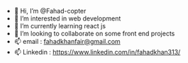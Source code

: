- 👋 Hi, I’m @Fahad-copter
- 👀 I’m interested in web development
- 🌱 I’m currently learning react js
- 💞️ I’m looking to collaborate on some front end projects
- 📫 email : fahadkhanfair@gmail.com
- 📫 Linkedin : https://www.linkedin.com/in/fahadkhan313/
